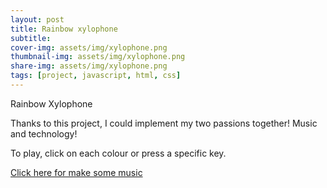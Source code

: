 ```yaml
---
layout: post
title: Rainbow xylophone
subtitle:
cover-img: assets/img/xylophone.png
thumbnail-img: assets/img/xylophone.png
share-img: assets/img/xylophone.png
tags: [project, javascript, html, css]
---
```


Rainbow Xylophone

Thanks to this project, I could implement my two passions together! Music and technology!

To play, click on each colour or press a specific key.

<a href="https://kbarushkaa.github.io/rainbow-xylophone/">Click here for make some music</a>
